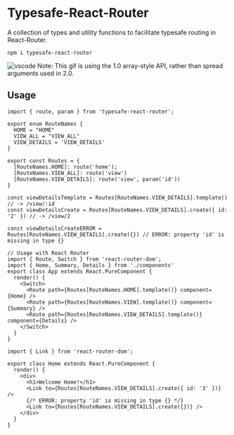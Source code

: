 # Typesafe-React-Router

A collection of types and utility functions to facilitate typesafe routing in React-Router.

`npm i typesafe-react-router`

![vscode](https://i.imgur.com/WQHOWKx.gif "VSCode")
Note: This gif is using the 1.0 array-style API, rather than spread arguments used in 2.0. 

## Usage

```tsx
import { route, param } from 'typesafe-react-router';

export enum RouteNames {
  HOME = "HOME"
  VIEW_ALL = "VIEW_ALL"
  VIEW_DETAILS = 'VIEW_DETAILS'
}

export const Routes = {
  [RouteNames.HOME]: route('home');
  [RouteNames.VIEW_ALL]: route('view')
  [RouteNames.VIEW_DETAILS]: route('view', param('id'))
}

const viewDetailsTemplate = Routes[RouteNames.VIEW_DETAILS].template() // -> /view/:id
const viewDetailsCreate = Routes[RouteNames.VIEW_DETAILS].create({ id: '2' }) // -> /view/2

const viewDetailsCreateERROR = Routes[RouteNames.VIEW_DETAILS].create({}) // ERROR: property 'id' is missing in type {}

// Usage with React Router
import { Route, Switch } from 'react-router-dom';
import { Home, Summary, Details } from './components'
export class App extends React.PureComponent {
  render() {
    <Switch>
      <Route path={Routes[RouteNames.HOME].template()} component={Home} />
      <Route path={Routes[RouteNames.VIEW].template()} component={Summary} />
      <Route path={Routes[RouteNames.VIEW_DETAILS].template()} component={Details} />
    </Switch>
  }
}

import { Link } from 'react-router-dom';

export class Home extends React.PureComponent {
  render() {
    <div>
      <h1>Welcome Home!</h1>
      <Link to={Routes[RouteNames.VIEW_DETAILS].create({ id: '3' })} />
      {/* ERROR: property 'id' is missing in type {} */}
      <Link to={Routes[RouteNames.VIEW_DETAILS].create({})} />
    </div>
  }
}
```

